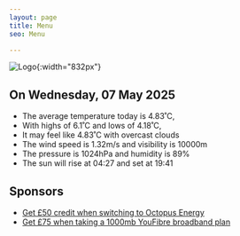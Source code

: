 ```yaml
---
layout: page
title: Menu
seo: Menu

---
```


![Logo](/images/logo.jpg){:width="832px"}

<!-- weather_marker starts -->
## On Wednesday, 07 May 2025

- The average temperature today is 4.83˚C,
- With highs of 6.1˚C and lows of 4.18˚C,
- It may feel like 4.83˚C with overcast clouds
- The wind speed is 1.32m/s and visibility is 10000m
- The pressure is 1024hPa and humidity is 89%
- The sun will rise at 04:27 and set at 19:41

<!-- weather_marker ends -->

## Sponsors

- [Get £50 credit when switching to Octopus Energy](https://bit.ly/3oD1nnS)
- [Get £75 when taking a 1000mb YouFibre broadband plan](https://aklam.io/91zWhU?)
